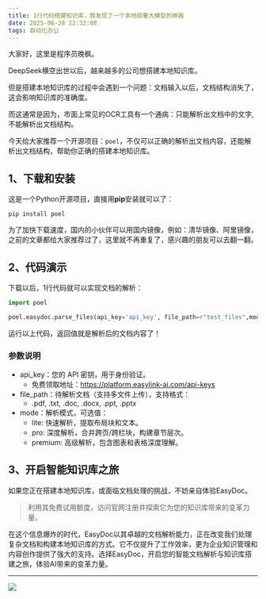 ```yaml
---
title: 1行代码搭建知识库，我发现了一个本地部署大模型的神器
date: 2025-06-28 12:32:08
tags: 自动化办公
---
```


大家好，这里是程序员晚枫。

DeepSeek横空出世以后，越来越多的公司想搭建本地知识库。

但是搭建本地知识库的过程中会遇到一个问题：文档输入以后，文档结构消失了，这会影响知识库的准确度。

而这通常是因为，市面上常见的OCR工具有一个通病：只能解析出文档中的文字,不能解析出文档结构。

今天给大家推荐一个开源项目：``poel``，不仅可以正确的解析出文档内容，还能解析出文档结构，帮助你正确的搭建本地知识库。


## 1、下载和安装

这是一个Python开源项目，直接用**pip**安装就可以了：

```shell
pip install poel
```

为了加快下载速度，国内的小伙伴可以用国内镜像，例如：清华镜像、阿里镜像，之前的文章都给大家推荐过了，这里就不再重复了，感兴趣的朋友可以去翻一翻。

## 2、代码演示

下载以后，1行代码就可以实现文档的解析：

```python
import poel

poel.easydoc.parse_files(api_key='api_key', file_path=r"test_files",mode='lite')

```

运行以上代码，返回值就是解析后的文档内容了！

### 参数说明

- api_key：您的 API 密钥，用于身份验证。
  - 免费领取地址：https://platform.easylink-ai.com/api-keys
- file_path：待解析文档（支持多文件上传），支持格式：
  - .pdf, .txt, .doc, .docx, .ppt, .pptx
- mode：解析模式，可选值：
  - lite: 快速解析，提取布局块和文本。
  - pro: 深度解析，合并跨页/跨栏块，构建章节层次。
  - premium: 高级解析，包含图表和表格深度理解。

## 3、开启智能知识库之旅
如果您正在搭建本地知识库，或面临文档处理的挑战，不妨亲自体验EasyDoc。

> 利用其免费试用额度，访问官网注册并探索它为您的知识库带来的变革力量。

在这个信息爆炸的时代，EasyDoc以其卓越的文档解析能力，正在改变我们处理复杂文档和构建本地知识库的方式。它不仅提升了工作效率，更为企业知识管理和内容创作提供了强大的支持。选择EasyDoc，开启您的智能文档解析与知识库搭建之旅，体验AI带来的变革力量。


------

![](https://cos.python-office.com/ads/gzh/sub-py.jpg)
